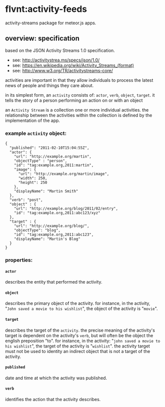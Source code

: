 flvnt:activity-feeds
====================

activity-streams package for meteor.js apps.



## overview: specification

based on the JSON Activity Streams 1.0 specification.

- see: http://activitystrea.ms/specs/json/1.0/
- see: https://en.wikipedia.org/wiki/Activity_Streams_(format)
- see: http://www.w3.org/TR/activitystreams-core/


activities are important in that they allow individuals to process the latest
news of people and things they care about.

in its simplest form, an `activity` consists of: `actor`, `verb`, `object`, `target`.
it tells the story of a person performing an action on or with an object


an `Activity Stream` is a collection one or more individual activities. the
relationship between the activities within the collection is defined by the
implementation of the app.



### example `activity` object:

    {
      "published": "2011-02-10T15:04:55Z",
      "actor": {
        "url": "http://example.org/martin",
        "objectType" : "person",
        "id": "tag:example.org,2011:martin",
        "image": {
          "url": "http://example.org/martin/image",
          "width": 250,
          "height": 250
        },
        "displayName": "Martin Smith"
      },
      "verb": "post",
      "object" : {
        "url": "http://example.org/blog/2011/02/entry",
        "id": "tag:example.org,2011:abc123/xyz"
      },
      "target" : {
        "url": "http://example.org/blog/",
        "objectType": "blog",
        "id": "tag:example.org,2011:abc123",
        "displayName": "Martin's Blog"
      }
    }



### properties:


#### `actor`
describes the entity that performed the activity.


#### `object`
describes the primary object of the activity. for instance, in the activity,
"`John saved a movie to his wishlist`", the object of the activity is "`movie`".


#### `target`
describes the target of the `activity`. the precise meaning of the activity's
target is dependent on the activity's `verb`, but will often be the object
the english preposition "to". for instance, in the activity:
"`john saved a movie to his wishlist`", the target of the activity is "`wishlist`".
the activity target must not be used to identity an indirect object that is
not a target of the activity.


#### `published`
date and time at which the activity was published.


#### `verb`
identifies the action that the activity describes.

